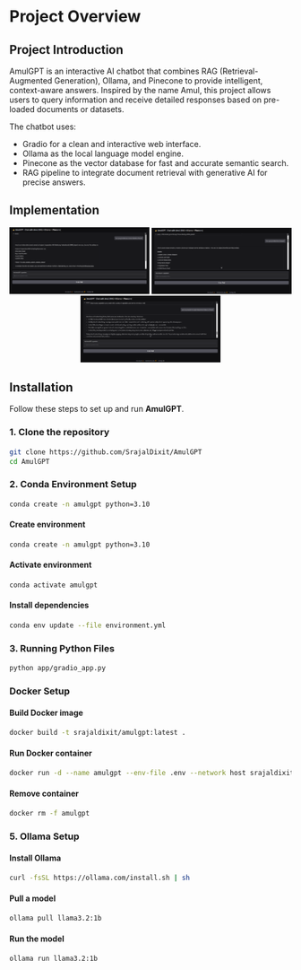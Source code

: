 # Project Overview

## Project Introduction
AmulGPT is an interactive AI chatbot that combines RAG (Retrieval-Augmented Generation), Ollama, and Pinecone to provide intelligent, context-aware answers. Inspired by the name Amul, this project allows users to query information and receive detailed responses based on pre-loaded documents or datasets.

The chatbot uses:
- Gradio for a clean and interactive web interface.
- Ollama as the local language model engine.
- Pinecone as the vector database for fast and accurate semantic search.
- RAG pipeline to integrate document retrieval with generative AI for precise answers.

## Implementation
<p align="center">
  <img src="assets/screenshots/amulgpt1.png" alt="Tasks Screen" width="250"/>
  <img src="assets/screenshots/amulgpt2.png" alt="Notes Screen" width="250"/>
  <img src="assets/screenshots/amulgpt3.png" alt="AI Assistant" width="250"/>
</p>

## Installation

Follow these steps to set up and run **AmulGPT**.

### 1. Clone the repository
```bash
git clone https://github.com/SrajalDixit/AmulGPT
cd AmulGPT
```

### 2. Conda Environment Setup
```bash
conda create -n amulgpt python=3.10
```

#### Create environment
```bash
conda create -n amulgpt python=3.10
```

#### Activate environment
```bash
conda activate amulgpt
```

#### Install dependencies
```bash
conda env update --file environment.yml
```

### 3. Running Python Files
```bash
python app/gradio_app.py
```

### Docker Setup

#### Build Docker image
```bash
docker build -t srajaldixit/amulgpt:latest .
```

#### Run Docker container
```bash
docker run -d --name amulgpt --env-file .env --network host srajaldixit/amulgpt:latest
```

#### Remove container
```bash
docker rm -f amulgpt
```

### 5. Ollama Setup

#### Install Ollama

```bash
curl -fsSL https://ollama.com/install.sh | sh
```

#### Pull a model

```bash
ollama pull llama3.2:1b
```
#### Run the model
```bash
ollama run llama3.2:1b
```




